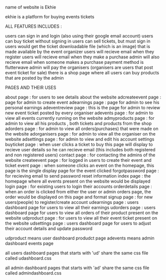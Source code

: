 name of website is Ekhie

ekhie is a platform for buying events tickets

ALL FEATURES INCLUDES : 

users can sign in and login (also using their google email account)
users can buy ticket without signing in
users can sell tickets, but must sign in
users would get the ticket downloadable file (which is an image) that is made available by the event organizer
users will recieve email when they register
users will recieve email when they make a purchase
admin will also recieve email when someone makes a purchase
payment method is flutterwave
admin will pay the organisers (organisers are users that post event ticket for sale)
there is a shop page where all users can buy products that are posted by the admin



PAGES AND THEIR USES

about page : for users to see details about the website
adcreateevent page : page for admin to create event
adearnings page : page for admin to see his personal earnings
adeventreview page : this is the page for admin to review new event ticket posted by every organiser
adevents page : for admin to view all events currently running on the website
admyproducts page : for admin to view all his products , both tickets and products from the shop
adorders page : for admin to view all orders(purchases) that were made on the website
adorganisers page : for admin to view all the organiser on the website
adsettings page : for admin to view and edit his account settings
buyticket page : when user clicks a ticket to buy this page will display to recieve user details so he can recieve email (this includes both registered and non registered users)
contact page : for contacting the admins of the website
createevent page : for logged in users to create their event and ticket
event page : when someone clicks an event on the homepage, this page is the single display page for the event clicked
forgotpassword page : for recieving email to send password reset information
index page : the homepage where all events present on the website would be displayed
login page : for existing users to login their accounts
orderdetails page : when an order is clicked from either the user or admin orders page, the order would be displayed on this page and format
signup page : for new users(people) to register/create account
udearnings page : users dashboard page for users to view all their earnings
udorders page : users dashboard page for users to view all orders of their product present on the website
udproduct page : for users to view all their event ticket present on the website
udsettings page : users dashboard page for users to adjust their account details and update password




udproduct means user dashboard produdct page
adevents means admin dashboard events page

all users dashboard pages that starts with 'ud' share the same css file called udashboard.css

all admin dashboard pages that starts with 'ad' share the same css file called admindashboard.css


